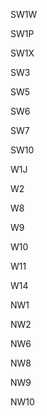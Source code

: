 SW1W

SW1P

SW1X

SW3

SW5

SW6

SW7

SW10

W1J

W2

W8

W9

W10

W11

W14

NW1

NW2

NW6

NW8

NW9

NW10

